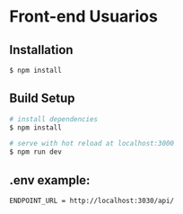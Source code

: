 # Front-end Usuarios 

## Installation

```bash
$ npm install
```

## Build Setup

```bash
# install dependencies
$ npm install

# serve with hot reload at localhost:3000
$ npm run dev

```

## .env example:

```bash
ENDPOINT_URL = http://localhost:3030/api/
```

